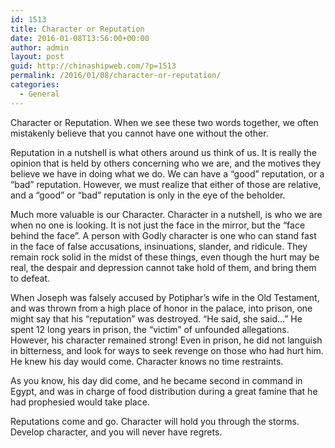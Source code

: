 ```yaml
---
id: 1513
title: Character or Reputation
date: 2016-01-08T13:56:00+00:00
author: admin
layout: post
guid: http://chinashipweb.com/?p=1513
permalink: /2016/01/08/character-or-reputation/
categories:
  - General
---
```

Character or Reputation. When we see these two words together, we often mistakenly believe that you cannot have one without the other.

Reputation in a nutshell is what others around us think of us. It is really the opinion that is held by others concerning who we are, and the motives they believe we have in doing what we do. We can have a &#8220;good&#8221; reputation, or a &#8220;bad&#8221; reputation. However, we must realize that either of those are relative, and a &#8220;good&#8221; or &#8220;bad&#8221; reputation is only in the eye of the beholder.

Much more valuable is our Character. Character in a nutshell, is who we are when no one is looking. It is not just the face in the mirror, but the &#8220;face behind the face&#8221;. A person with Godly character is one who can stand fast in the face of false accusations, insinuations, slander, and ridicule. They remain rock solid in the midst of these things, even though the hurt may be real, the despair and depression cannot take hold of them, and bring them to defeat.

When Joseph was falsely accused by Potiphar&#8217;s wife in the Old Testament, and was thrown from a high place of honor in the palace, into prison, one might say that his &#8220;reputation&#8221; was destroyed. &#8220;He said, she said&#8230;&#8221; He spent 12 long years in prison, the &#8220;victim&#8221; of unfounded allegations. However, his character remained strong! Even in prison, he did not languish in bitterness, and look for ways to seek revenge on those who had hurt him. He knew his day would come. Character knows no time restraints.

As you know, his day did come, and he became second in command in Egypt, and was in charge of food distribution during a great famine that he had prophesied would take place.

Reputations come and go. Character will hold you through the storms. Develop character, and you will never have regrets.